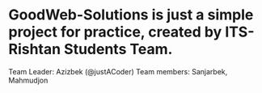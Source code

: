 # GoodWeb-Solutions is just a simple project for practice, created by ITS-Rishtan Students Team.
Team Leader: Azizbek (@justACoder)
Team members: Sanjarbek, Mahmudjon

